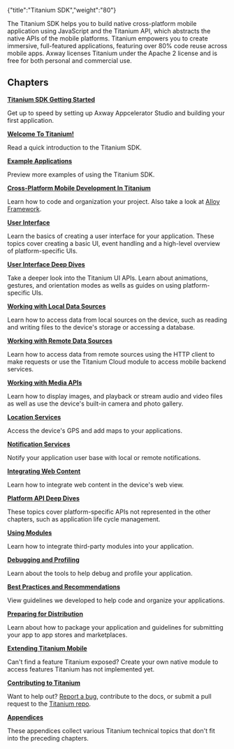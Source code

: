 {"title":"Titanium SDK","weight":"80"} 

The Titanium SDK helps you to build native cross-platform mobile application using JavaScript and the Titanium API, which abstracts the native APIs of the mobile platforms. Titanium empowers you to create immersive, full-featured applications, featuring over 80% code reuse across mobile apps. Axway licenses Titanium under the Apache 2 license and is free for both personal and commercial use.

## Chapters

**[Titanium SDK Getting Started](/docs/appc/Titanium_SDK/Titanium_SDK_Getting_Started/)**

Get up to speed by setting up Axway Appcelerator Studio and building your first application.

**[Welcome To Titanium!](/docs/appc/Titanium_SDK/Titanium_SDK_Guide/Welcome_To_Titanium!/)**

Read a quick introduction to the Titanium SDK.

**[Example Applications](/docs/appc/Titanium_SDK/Titanium_SDK_Guide/Example_Applications/)**

Preview more examples of using the Titanium SDK.

**[Cross-Platform Mobile Development In Titanium](/docs/appc/Titanium_SDK/Titanium_SDK_How-tos/Cross-Platform_Mobile_Development_In_Titanium/)**

Learn how to code and organization your project. Also take a look at [Alloy Framework](/docs/appc/Alloy_Framework/).

**[User Interface](/docs/appc/Alloy_Framework/Alloy_Guide/Alloy_Test_Apps/User_Interface/)**

Learn the basics of creating a user interface for your application. These topics cover creating a basic UI, event handling and a high-level overview of platform-specific UIs.

**[User Interface Deep Dives](/docs/appc/Titanium_SDK/Titanium_SDK_How-tos/User_Interface_Deep_Dives/)**

Take a deeper look into the Titanium UI APIs. Learn about animations, gestures, and orientation modes as wells as guides on using platform-specific UIs.

**[Working with Local Data Sources](/docs/appc/Titanium_SDK/Titanium_SDK_How-tos/Working_with_Local_Data_Sources/)**

Learn how to access data from local sources on the device, such as reading and writing files to the device's storage or accessing a database.

**[Working with Remote Data Sources](/docs/appc/Titanium_SDK/Titanium_SDK_How-tos/Working_with_Remote_Data_Sources/)**

Learn how to access data from remote sources using the HTTP client to make requests or use the Titanium Cloud module to access mobile backend services.

**[Working with Media APIs](/docs/appc/Titanium_SDK/Titanium_SDK_How-tos/Working_with_Media_APIs/)**

Learn how to display images, and playback or stream audio and video files as well as use the device's built-in camera and photo gallery.

**[Location Services](/docs/appc/Titanium_SDK/Titanium_SDK_How-tos/Location_Services/)**

Access the device's GPS and add maps to your applications.  
  
  
**[Notification Services](/docs/appc/Titanium_SDK/Titanium_SDK_How-tos/Notification_Services/)**

Notify your application user base with local or remote notifications.

**[Integrating Web Content](/docs/appc/Titanium_SDK/Titanium_SDK_How-tos/Integrating_Web_Content/)**

Learn how to integrate web content in the device's web view.

**[Platform API Deep Dives](/docs/appc/Titanium_SDK/Titanium_SDK_How-tos/Platform_API_Deep_Dives/)**

These topics cover platform-specific APIs not represented in the other chapters, such as application life cycle management.

**[Using Modules](/docs/appc/Titanium_SDK/Titanium_SDK_How-tos/Using_Modules/)**

Learn how to integrate third-party modules into your application.

**[Debugging and Profiling](/docs/appc/Titanium_SDK/Titanium_SDK_How-tos/Debugging_and_Profiling/)**

Learn about the tools to help debug and profile your application.

**[Best Practices and Recommendations](/docs/appc/Titanium_SDK/Titanium_SDK_Guide/Best_Practices_and_Recommendations/)**

View guidelines we developed to help code and organize your applications.

**[Preparing for Distribution](/docs/appc/Titanium_SDK/Titanium_SDK_Guide/Preparing_for_Distribution/)**

Learn about how to package your application and guidelines for submitting your app to app stores and marketplaces.

**[Extending Titanium Mobile](/docs/appc/Titanium_SDK/Titanium_SDK_How-tos/Extending_Titanium_Mobile/)**

Can't find a feature Titanium exposed? Create your own native module to access features Titanium has not implemented yet.

**[Contributing to Titanium](/docs/appc/Titanium_SDK/Titanium_SDK_Guide/Contributing_to_Titanium/)**

Want to help out? [Report a bug](https://jira.appcelerator.org/), contribute to the docs, or submit a pull request to the [Titanium repo](https://github.com/appcelerator/titanium_mobile).

**[Appendices](/docs/appc/Titanium_SDK/Titanium_SDK_Guide/Appendices/)**

These appendices collect various Titanium technical topics that don't fit into the preceding chapters.